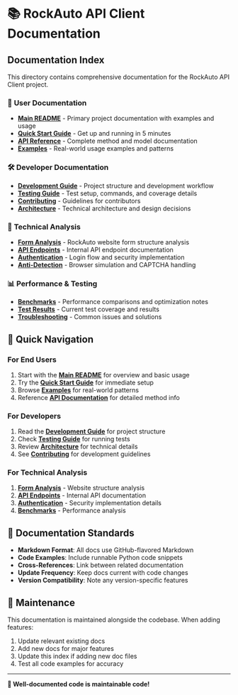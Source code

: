 # 📚 RockAuto API Client Documentation

## Documentation Index

This directory contains comprehensive documentation for the RockAuto API Client project.

### 📖 **User Documentation**
- **[Main README](../README.md)** - Primary project documentation with examples and usage
- **[Quick Start Guide](quick-start.md)** - Get up and running in 5 minutes
- **[API Reference](api-reference.md)** - Complete method and model documentation
- **[Examples](examples/)** - Real-world usage examples and patterns

### 🛠️ **Developer Documentation**
- **[Development Guide](../CLAUDE.md)** - Project structure and development workflow
- **[Testing Guide](testing.md)** - Test setup, commands, and coverage details
- **[Contributing](contributing.md)** - Guidelines for contributors
- **[Architecture](architecture.md)** - Technical architecture and design decisions

### 🔬 **Technical Analysis**
- **[Form Analysis](rockauto_form_analysis.md)** - RockAuto website form structure analysis
- **[API Endpoints](api-endpoints.md)** - Internal API endpoint documentation
- **[Authentication](authentication.md)** - Login flow and security implementation
- **[Anti-Detection](anti-detection.md)** - Browser simulation and CAPTCHA handling

### 📊 **Performance & Testing**
- **[Benchmarks](benchmarks.md)** - Performance comparisons and optimization notes
- **[Test Results](test-results.md)** - Current test coverage and results
- **[Troubleshooting](troubleshooting.md)** - Common issues and solutions

## 🚀 Quick Navigation

### For End Users
1. Start with the **[Main README](../README.md)** for overview and basic usage
2. Try the **[Quick Start Guide](quick-start.md)** for immediate setup
3. Browse **[Examples](examples/)** for real-world patterns
4. Reference **[API Documentation](api-reference.md)** for detailed method info

### For Developers
1. Read the **[Development Guide](../CLAUDE.md)** for project structure
2. Check **[Testing Guide](testing.md)** for running tests
3. Review **[Architecture](architecture.md)** for technical details
4. See **[Contributing](contributing.md)** for development guidelines

### For Technical Analysis
1. **[Form Analysis](rockauto_form_analysis.md)** - Website structure analysis
2. **[API Endpoints](api-endpoints.md)** - Internal API documentation
3. **[Authentication](authentication.md)** - Security implementation details
4. **[Benchmarks](benchmarks.md)** - Performance analysis

## 📝 Documentation Standards

- **Markdown Format**: All docs use GitHub-flavored Markdown
- **Code Examples**: Include runnable Python code snippets
- **Cross-References**: Link between related documentation
- **Update Frequency**: Keep docs current with code changes
- **Version Compatibility**: Note any version-specific features

## 🔄 Maintenance

This documentation is maintained alongside the codebase. When adding features:

1. Update relevant existing docs
2. Add new docs for major features
3. Update this index if adding new doc files
4. Test all code examples for accuracy

---

**📖 Well-documented code is maintainable code!**